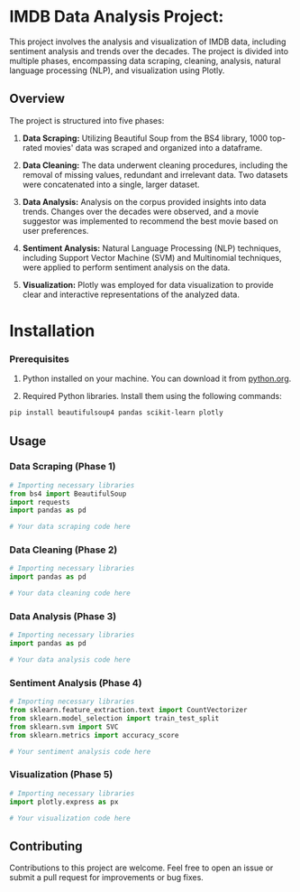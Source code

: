 # IMDB Data Analysis Project:

This project involves the analysis and visualization of IMDB data, including sentiment analysis and trends over the decades. The project is divided into multiple phases, encompassing data scraping, cleaning, analysis, natural language processing (NLP), and visualization using Plotly.

## Overview

The project is structured into five phases:

1. **Data Scraping:** Utilizing Beautiful Soup from the BS4 library, 1000 top-rated movies' data was scraped and organized into a dataframe.

2. **Data Cleaning:** The data underwent cleaning procedures, including the removal of missing values, redundant and irrelevant data. Two datasets were concatenated into a single, larger dataset.

3. **Data Analysis:** Analysis on the corpus provided insights into data trends. Changes over the decades were observed, and a movie suggestor was implemented to recommend the best movie based on user preferences.

4. **Sentiment Analysis:** Natural Language Processing (NLP) techniques, including Support Vector Machine (SVM) and Multinomial techniques, were applied to perform sentiment analysis on the data.

5. **Visualization:** Plotly was employed for data visualization to provide clear and interactive representations of the analyzed data.

# Installation

### Prerequisites

1. Python installed on your machine. You can download it from [python.org](https://www.python.org/downloads/).

2. Required Python libraries. Install them using the following commands:

```bash
pip install beautifulsoup4 pandas scikit-learn plotly
```

## Usage

### Data Scraping (Phase 1)

```python
# Importing necessary libraries
from bs4 import BeautifulSoup
import requests
import pandas as pd

# Your data scraping code here
```

### Data Cleaning (Phase 2)

```python
# Importing necessary libraries
import pandas as pd

# Your data cleaning code here
```

### Data Analysis (Phase 3)

```python
# Importing necessary libraries
import pandas as pd

# Your data analysis code here
```

### Sentiment Analysis (Phase 4)

```python
# Importing necessary libraries
from sklearn.feature_extraction.text import CountVectorizer
from sklearn.model_selection import train_test_split
from sklearn.svm import SVC
from sklearn.metrics import accuracy_score

# Your sentiment analysis code here
```

### Visualization (Phase 5)

```python
# Importing necessary libraries
import plotly.express as px

# Your visualization code here
```

## Contributing

Contributions to this project are welcome. Feel free to open an issue or submit a pull request for improvements or bug fixes.

